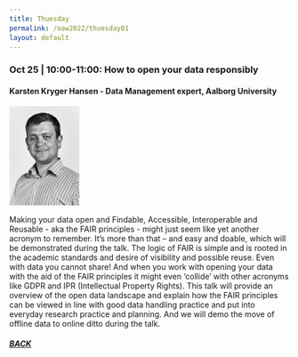 ```yaml
---
title: Thuesday
permalink: /oaw2022/thuesday01
layout: default
---
```


### Oct 25 | 10:00-11:00: How to open your data responsibly

#### Karsten Kryger Hansen - Data Management expert, Aalborg University

<img src="/images/images.jpg" alt="Karsten Kryger" style="height: 25%; width:25%;"/>

Making your data open and Findable, Accessible, Interoperable and Reusable - aka the FAIR principles - might just seem like yet another acronym to remember. It’s more than that – and easy and doable, which will be demonstrated during the talk. The logic of FAIR is simple and is rooted in the academic standards and desire of visibility and possible reuse. Even with data you cannot share! And when you work with opening your data with the aid of the FAIR principles it might even ‘collide’ with other acronyms like GDPR and IPR (Intellectual Property Rights). This talk will provide an overview of the open data landscape and explain how the FAIR principles can be viewed in line with good data handling practice and put into everyday research practice and planning. And we will demo the move of offline data to online ditto during the talk.

##### [BACK](https://openaccess.dk/oaw2022#programme-of-the-danish-open-access-week-2022)
